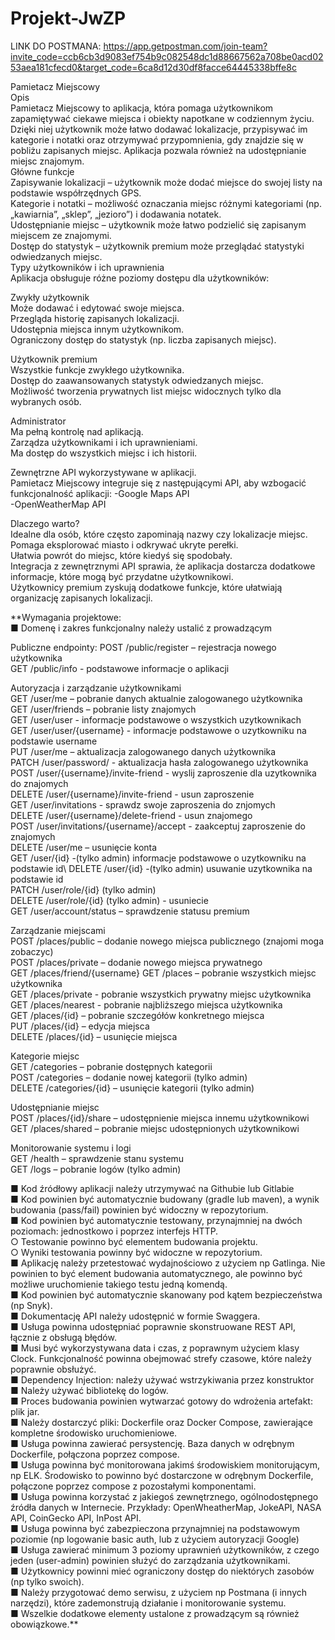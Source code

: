 # Projekt-JwZP

LINK DO POSTMANA:
https://app.getpostman.com/join-team?invite_code=ccb6cb3d9083ef754b9c082548dc1d88667562a708be0acd0253aea181cfecd0&target_code=6ca8d12d30df8facce64445338bffe8c

Pamietacz Miejscowy\
Opis\
Pamietacz Miejscowy to aplikacja, która pomaga użytkownikom zapamiętywać ciekawe miejsca i obiekty napotkane w codziennym życiu. Dzięki niej użytkownik może łatwo dodawać lokalizacje, przypisywać im kategorie i notatki oraz otrzymywać przypomnienia, gdy znajdzie się w pobliżu zapisanych miejsc. Aplikacja pozwala również na udostępnianie miejsc znajomym.\
Główne funkcje\
Zapisywanie lokalizacji – użytkownik może dodać miejsce do swojej listy na podstawie współrzędnych GPS.\
Kategorie i notatki – możliwość oznaczania miejsc różnymi kategoriami (np. „kawiarnia”, „sklep”, „jezioro”) i dodawania notatek.\
Udostępnianie miejsc – użytkownik może łatwo podzielić się zapisanym miejscem ze znajomymi.\
Dostęp do statystyk – użytkownik premium może przeglądać statystyki odwiedzanych miejsc.\
Typy użytkowników i ich uprawnienia\
Aplikacja obsługuje różne poziomy dostępu dla użytkowników:

Zwykły użytkownik\
Może dodawać i edytować swoje miejsca.\
Przegląda historię zapisanych lokalizacji.\
Udostępnia miejsca innym użytkownikom.\
Ograniczony dostęp do statystyk (np. liczba zapisanych miejsc).

Użytkownik premium\
Wszystkie funkcje zwykłego użytkownika.\
Dostęp do zaawansowanych statystyk odwiedzanych miejsc.\
Możliwość tworzenia prywatnych list miejsc widocznych tylko dla wybranych osób.

Administrator\
Ma pełną kontrolę nad aplikacją.\
Zarządza użytkownikami i ich uprawnieniami.\
Ma dostęp do wszystkich miejsc i ich historii.

Zewnętrzne API wykorzystywane w aplikacji.\
Pamietacz Miejscowy integruje się z następującymi API, aby wzbogacić funkcjonalność aplikacji:
-Google Maps API\
-OpenWeatherMap API

Dlaczego warto?\
Idealne dla osób, które często zapominają nazwy czy lokalizacje miejsc.\
Pomaga eksplorować miasto i odkrywać ukryte perełki.\
Ułatwia powrót do miejsc, które kiedyś się spodobały.\
Integracja z zewnętrznymi API sprawia, że aplikacja dostarcza dodatkowe informacje, które mogą być przydatne użytkownikowi.\
Użytkownicy premium zyskują dodatkowe funkcje, które ułatwiają organizację zapisanych lokalizacji.


**Wymagania projektowe:\
■ Domenę i zakres funkcjonalny należy ustalić z prowadzącym

Publiczne endpointy:
POST /public/register – rejestracja nowego użytkownika\
GET /public/info - podstawowe informacje o aplikacji

Autoryzacja i zarządzanie użytkownikami\
GET /user/me – pobranie danych aktualnie zalogowanego użytkownika\
GET /user/friends – pobranie listy znajomych\
GET /user/user - informacje podstawowe o wszystkich uzytkownikach\
GET /user/user/{username} - informacje podstawowe o uzytkowniku na podstawie username\
PUT /user/me – aktualizacja zalogowanego danych użytkownika\
PATCH /user/password/ - aktualizacja hasła zalogowanego użytkownika\
POST /user/{username}/invite-friend - wyslij zaproszenie dla uzytkownika do znajomych\
DELETE /user/{username}/invite-friend - usun zaproszenie\
GET /user/invitations - sprawdz swoje zaproszenia do znjomych\
DELETE /user/{username}/delete-friend - usun znajomego\
POST /user/invitations/{username}/accept - zaakceptuj zaproszenie do znajomych\
DELETE /user/me – usunięcie konta\
GET /user/{id} -(tylko admin) informacje podstawowe o uzytkowniku na podstawie id\ 
DELETE /user/{id} -(tylko admin) usuwanie uzytkownika na podstawie id\
PATCH /user/role/{id} (tylko admin)\
DELETE /user/role/{id} (tylko admin) - usuniecie \
GET /user/account/status – sprawdzenie statusu premium


Zarządzanie miejscami\
POST /places/public – dodanie nowego miejsca publicznego (znajomi moga zobaczyc)\
POST /places/private – dodanie nowego miejsca prywatnego\
GET /places/friend/{username}
GET /places – pobranie wszystkich miejsc użytkownika\
GET /places/private - pobranie wszystkich prywatny miejsc użytkownika\
GET /places/nearest - pobranie najbliższego miejsca użytkownika\
GET /places/{id} – pobranie szczegółów konkretnego miejsca\
PUT /places/{id} – edycja miejsca\
DELETE /places/{id} – usunięcie miejsca


Kategorie miejsc\
GET /categories – pobranie dostępnych kategorii\
POST /categories – dodanie nowej kategorii (tylko admin)\
DELETE /categories/{id} – usunięcie kategorii (tylko admin)


Udostępnianie miejsc\
POST /places/{id}/share – udostępnienie miejsca innemu użytkownikowi\
GET /places/shared – pobranie miejsc udostępnionych użytkownikowi

Monitorowanie systemu i logi\
GET /health – sprawdzenie stanu systemu\
GET /logs – pobranie logów (tylko admin)


■ Kod źródłowy aplikacji należy utrzymywać na Githubie lub Gitlabie\
■ Kod powinien być automatycznie budowany (gradle lub maven), a wynik
budowania (pass/fail) powinien być widoczny w repozytorium.\
■ Kod powinien być automatycznie testowany, przynajmniej na dwóch
poziomach: jednostkowo i poprzez interfejs HTTP.\
○ Testowanie powinno być elementem budowania projektu.\
○ Wyniki testowania powinny być widoczne w repozytorium.\
■ Aplikację należy przetestować wydajnościowo z użyciem np Gatlinga.
Nie powinien to być element budowania automatycznego, ale powinno być
możliwe uruchomienie takiego testu jedną komendą.\
■ Kod powinien być automatycznie skanowany pod kątem bezpieczeństwa (np
Snyk).\
■ Dokumentację API należy udostępnić w formie Swaggera.\
■ Usługa powinna udostępniać poprawnie skonstruowane REST API, łącznie z
obsługą błędów.\
■ Musi być wykorzystywana data i czas, z poprawnym użyciem klasy Clock.
Funkcjonalność powinna obejmować strefy czasowe, które należy poprawnie
obsłużyć.\
■ Dependency Injection: należy używać wstrzykiwania przez konstruktor\
■ Należy używać bibliotekę do logów.\
■ Proces budowania powinien wytwarzać gotowy do wdrożenia artefakt: plik jar.\
■ Należy dostarczyć pliki: Dockerfile oraz Docker Compose, zawierające
kompletne środowisko uruchomieniowe.\
■ Usługa powinna zawierać persystencję. Baza danych w odrębnym Dockerfile,
połączona poprzez compose.\
■ Usługa powinna być monitorowana jakimś środowiskiem monitorującym, np
ELK. Środowisko to powinno być dostarczone w odrębnym Dockerfile,
połączone poprzez compose z pozostałymi komponentami.\
■ Usługa powinna korzystać z jakiegoś zewnętrznego, ogólnodostępnego
źródła danych w Internecie. Przykłady: OpenWheatherMap, JokeAPI, NASA
API, CoinGecko API, InPost API.\
■ Usługa powinna być zabezpieczona przynajmniej na podstawowym poziomie
(np logowanie basic auth, lub z użyciem autoryzacji Google)\
■ Usługa zawierać minimum 3 poziomy uprawnień użytkowników, z czego jeden
(user-admin) powinien służyć do zarządzania użytkownikami.\
■ Użytkownicy powinni mieć ograniczony dostęp do niektórych zasobów (np
tylko swoich).\
■ Należy przygotować demo serwisu, z użyciem np Postmana (i innych
narzędzi), które zademonstrują działanie i monitorowanie systemu.\
■ Wszelkie dodatkowe elementy ustalone z prowadzącym są również
obowiązkowe.**
